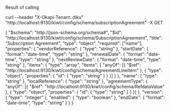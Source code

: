 Result of calling 

curl --header "X-Okapi-Tenant: diku" "http://localhost:9130/kiwt/config/schema/subscriptionAgreement" -X GET

{
    "$schema": "http://json-schema.org/schema#",
    "$id": "http://localhost:9130/kiwt/config/schema/SubscriptionAgreement",
    "title": "Subscription Agreement",
    "type": "object",
    "required": ["name"],
    "properties": {
        "vendorReference": {
            "type": "string"
        },
        "startDate": {
            "format": "date-time",
            "type": "string"
        },
        "renewalDate": {
            "format": "date-time",
            "type": "string"
        },
        "nextReviewDate": {
            "format": "date-time",
            "type": "string"
        },
        "items": {
            "type": "array",
            "items": {
                "anyOf": [{
                    "$ref": "http://localhost:9130/kiwt/config/schema/AgreementLineItem"
                }, {
                    "type": "object",
                    "properties": {
                        "id": {
                            "type": "string"
                        }
                    }
                }]
            }
        },
        "name": {
            "type": "string"
        },
        "localReference": {
            "type": "string"
        },
        "agreementType": {
            "anyOf": [{
                "$ref": "http://localhost:9130/kiwt/config/schema/RefdataValue"
            }, {
                "type": "object",
                "properties": {
                    "id": {
                        "type": "string"
                    }
                }
            }]
        },
        "version": {
            "type": "integer"
        },
        "enabled": {
            "type": "boolean"
        },
        "endDate": {
            "format": "date-time",
            "type": "string"
        }
    }
}
